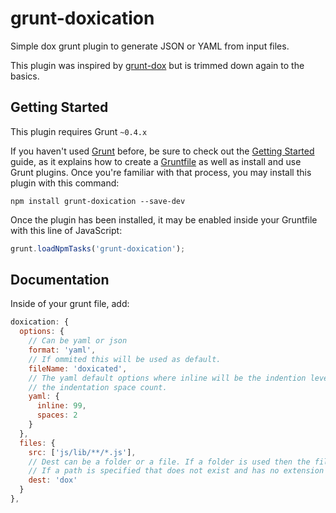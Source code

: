 # grunt-doxication

Simple dox grunt plugin to generate JSON or YAML from input files.

This plugin was inspired by [grunt-dox](https://github.com/punkave/grunt-dox) but is trimmed down again to the basics.

## Getting Started
This plugin requires Grunt `~0.4.x`

If you haven't used [Grunt](http://gruntjs.com/) before, be sure to check out the [Getting Started](http://gruntjs.com/getting-started) guide, as it explains how to create a [Gruntfile](http://gruntjs.com/sample-gruntfile) as well as install and use Grunt plugins. Once you're familiar with that process, you may install this plugin with this command:

```shell
npm install grunt-doxication --save-dev
```

Once the plugin has been installed, it may be enabled inside your Gruntfile with this line of JavaScript:

```js
grunt.loadNpmTasks('grunt-doxication');
```

## Documentation
Inside of your grunt file, add:
```javascript
doxication: {
  options: {
    // Can be yaml or json
    format: 'yaml',
    // If ommited this will be used as default.
    fileName: 'doxicated',
    // The yaml default options where inline will be the indention level where YAML will be inlined and spaces is
    // the indentation space count.
    yaml: {
      inline: 99,
      spaces: 2
    }
  },
  files: {
    src: ['js/lib/**/*.js'],
    // Dest can be a folder or a file. If a folder is used then the fileName from the options is used.
    // If a path is specified that does not exist and has no extension it's also assumed to be a directory
    dest: 'dox'
  }
},
```